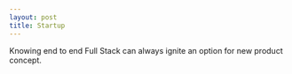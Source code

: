 ```yaml
---
layout: post
title: Startup
---
```

Knowing end to end Full Stack can always ignite an option for new product concept.
